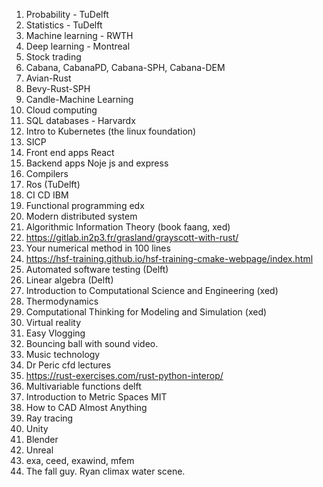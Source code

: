 1. Probability - TuDelft
2. Statistics - TuDelft
3. Machine learning - RWTH
4. Deep learning - Montreal
5. Stock trading
6. Cabana, CabanaPD, Cabana-SPH, Cabana-DEM
7. Avian-Rust
8. Bevy-Rust-SPH
9. Candle-Machine Learning
10. Cloud computing
11. SQL databases - Harvardx
12. Intro to Kubernetes (the linux foundation)
13. SICP
14. Front end apps React
15. Backend apps Noje js and express
16. Compilers
19. Ros (TuDelft)
20. CI CD IBM
21. Functional programming edx
22. Modern distributed system
23. Algorithmic Information Theory (book faang, xed)
24. https://gitlab.in2p3.fr/grasland/grayscott-with-rust/
25. Your numerical method in 100 lines
26. https://hsf-training.github.io/hsf-training-cmake-webpage/index.html
27. Automated software testing (Delft)
28. Linear algebra (Delft)
29. Introduction to Computational Science and Engineering (xed)
30. Thermodynamics
31. Computational Thinking for Modeling and Simulation (xed)
33. Virtual reality
34. Easy Vlogging
35. Bouncing ball with sound video.
36. Music technology
37. Dr Peric cfd lectures
38. https://rust-exercises.com/rust-python-interop/
39. Multivariable functions delft
40. Introduction to Metric Spaces MIT
41. How to CAD Almost Anything
42. Ray tracing
43. Unity
44. Blender
45. Unreal
46. exa, ceed, exawind, mfem
47. The fall guy. Ryan climax water scene.

